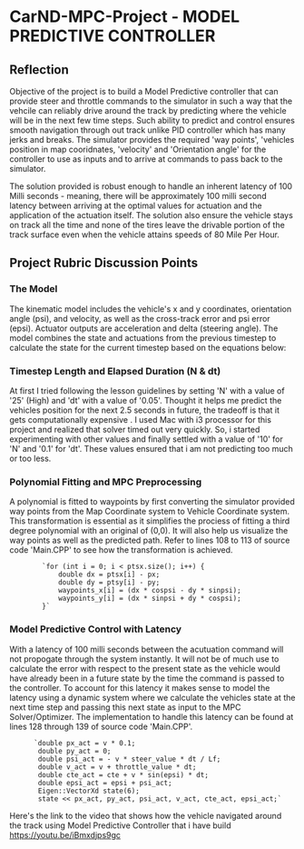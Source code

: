 # CarND-MPC-Project - MODEL PREDICTIVE CONTROLLER

## Reflection

Objective of the project is to build a Model Predictive controller that can provide steer and throttle commands to the simulator in such a way that the vehcile can reliably drive around the track by predicting where the vehicle will be in the next few time steps. Such ability to predict and control ensures smooth navigation through out track unlike PID controller which has many jerks and breaks. The simulator provides the required 'way points', 'vehicles position in map cooridnates, 'velocity' and 'Orientation angle' for the controller to use as inputs and to arrive at commands to pass back to the simulator. 

The solution provided is robust enough to handle an inherent latency of 100 Milli seconds - meaning, there will be approximately 100 milli second latency between arriving at the optimal values for actuation and the application of the actuation itself. The solution  also ensure the vehicle stays on track all the time and none of the tires  leave the drivable portion of the track surface even when the vehicle attains speeds of 80 Mile Per Hour.




## Project Rubric Discussion Points 

### The Model

The kinematic model includes the vehicle's x and y coordinates, orientation angle (psi), and velocity, as well as the cross-track error and psi error (epsi). Actuator outputs are acceleration and delta (steering angle). The model combines the state and actuations from the previous timestep to calculate the state for the current timestep based on the equations below:




### Timestep Length and Elapsed Duration (N & dt)

At first I tried following the lesson guidelines by setting 'N' with a value of '25' (High) and  'dt' with a value of '0.05'.
Thought it helps me predict the vehicles position for the next 2.5 seconds in future,  the tradeoff is that it gets computationally expensive . I used Mac with i3 processor for this project and realized that solver timed out very quickly. So, i started experimenting with other values and finally settled with a value of '10' for 'N' and '0.1' for 'dt'.  These values ensured that i am not predicting too much or too less.

### Polynomial Fitting and MPC Preprocessing

A polynomial is fitted to waypoints by first converting the simulator provided way points from the Map Coordinate system to Vehicle Coordinate system. This transformation is essential as it simplifies the prociess of fitting a third degree polynomial with an original of (0,0). It will also help us visualize the way points as well as the predicted path. Refer to lines 108 to 113 of source code 'Main.CPP' to see how the transformation is achieved.


           
            `for (int i = 0; i < ptsx.size(); i++) {
                double dx = ptsx[i] - px;
                double dy = ptsy[i] - py;
                waypoints_x[i] = (dx * cospsi - dy * sinpsi);
                waypoints_y[i] = (dx * sinpsi + dy * cospsi);
            }`




### Model Predictive Control with Latency

With a latency of 100 milli seconds between the acutuation command will not propogate through the system instantly. It will not be of much use to calculate the error with respect to the present state as the vehicle would have already been in a future state by the time the command is passed to the controller. To account for this latency it makes sense to model the latency using a dynamic system where we calculate the vehicles state at the next time step and passing this next state as input to the MPC Solver/Optimizer. The implementation to handle this latency can be found at lines 128 through 139 of source code 'Main.CPP'. 

         
          `double px_act = v * 0.1;
           double py_act = 0;
           double psi_act = - v * steer_value * dt / Lf;
           double v_act = v + throttle_value * dt;
           double cte_act = cte + v * sin(epsi) * dt;
           double epsi_act = epsi + psi_act;         
           Eigen::VectorXd state(6);
           state << px_act, py_act, psi_act, v_act, cte_act, epsi_act;`


Here's the link to the video that shows how the vehicle navigated around the track using Model Predictive Controller that i have build
https://youtu.be/iBmxdjps9gc





